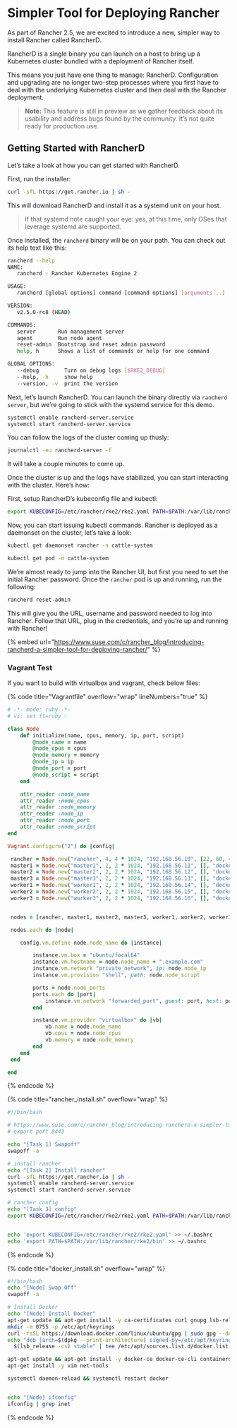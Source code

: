 # Simpler Tool for Deploying Rancher

As part of Rancher 2.5, we are excited to introduce a new, simpler way to install Rancher called RancherD.

RancherD is a single binary you can launch on a host to bring up a Kubernetes cluster bundled with a deployment of Rancher itself.

This means you just have one thing to manage: RancherD. Configuration and upgrading are no longer two-step processes where you first have to deal with the underlying Kubernetes cluster and _then_ deal with the Rancher deployment.

> **Note:** This feature is still in preview as we gather feedback about its usability and address bugs found by the community. It’s not quite ready for production use.

## Getting Started with RancherD

Let’s take a look at how you can get started with RancherD.

First, run the installer:

```bash
curl -sfL https://get.rancher.io | sh -
```

This will download RancherD and install it as a systemd unit on your host.

> If that systemd note caught your eye: yes, at this time, only OSes that leverage systemd are supported.

Once installed, the `rancherd` binary will be on your path. You can check out its help text like this:

```bash
rancherd --help
NAME:
   rancherd - Rancher Kubernetes Engine 2

USAGE:
   rancherd [global options] command [command options] [arguments...]

VERSION:
   v2.5.0-rc8 (HEAD)

COMMANDS:
   server       Run management server
   agent        Run node agent
   reset-admin  Bootstrap and reset admin password
   help, h      Shows a list of commands or help for one command

GLOBAL OPTIONS:
   --debug        Turn on debug logs [$RKE2_DEBUG]
   --help, -h     show help
   --version, -v  print the version
```

Next, let’s launch RancherD. You can launch the binary directly via `rancherd server`, but we’re going to stick with the systemd service for this demo.

```bash
systemctl enable rancherd-server.service
systemctl start rancherd-server.service
```

You can follow the logs of the cluster coming up thusly:

```bash
journalctl -eu rancherd-server -f
```

It will take a couple minutes to come up.

Once the cluster is up and the logs have stabilized, you can start interacting with the cluster. Here’s how:

First, setup RancherD’s kubeconfig file and kubectl:

```bash
export KUBECONFIG=/etc/rancher/rke2/rke2.yaml PATH=$PATH:/var/lib/rancher/rke2/bin
```

Now, you can start issuing kubectl commands. Rancher is deployed as a daemonset on the cluster, let’s take a look:

```bash
kubectl get daemonset rancher -n cattle-system

kubectl get pod -n cattle-system
```

We’re almost ready to jump into the Rancher UI, but first you need to set the initial Rancher password. Once the `rancher` pod is up and running, run the following:

```bash
rancherd reset-admin
```

This will give you the URL, username and password needed to log into Rancher. Follow that URL, plug in the credentials, and you’re up and running with Rancher!





{% embed url="https://www.suse.com/c/rancher_blog/introducing-rancherd-a-simpler-tool-for-deploying-rancher/" %}





### Vagrant Test

If you want to build with virtualbox and vagrant, check below files:

{% code title="Vagrantfile" overflow="wrap" lineNumbers="true" %}
```ruby
# -*- mode: ruby -*-
# vi: set ft=ruby :

class Node
    def initialize(name, cpus, memory, ip, port, script)
        @node_name = name
        @node_cpus = cpus
        @node_memory = memory
        @node_ip = ip
		@node_port = port
        @node_script = script
    end

    attr_reader :node_name
    attr_reader :node_cpus
    attr_reader :node_memory
    attr_reader :node_ip
    attr_reader :node_port
    attr_reader :node_script
end

Vagrant.configure("2") do |config|

 rancher = Node.new("rancher", 4, 4 * 1024, "192.168.56.10", [22, 80, 443, 8443], "rancher_install.sh")
 master1 = Node.new("master1", 2, 2 * 1024, "192.168.56.11", [], "docker_install.sh")
 master2 = Node.new("master2", 2, 2 * 1024, "192.168.56.12", [], "docker_install.sh")
 master3 = Node.new("master3", 2, 2 * 1024, "192.168.56.13", [], "docker_install.sh")
 worker1 = Node.new("worker1", 2, 2 * 1024, "192.168.56.14", [], "docker_install.sh")
 worker2 = Node.new("worker2", 2, 2 * 1024, "192.168.56.15", [], "docker_install.sh")
 worker3 = Node.new("worker3", 2, 2 * 1024, "192.168.56.16", [], "docker_install.sh")


 nodes = [rancher, master1, master2, master3, worker1, worker2, worker3]

 nodes.each do |node|

	config.vm.define node.node_name do |instance|

 		instance.vm.box = "ubuntu/focal64"
		instance.vm.hostname = node.node_name + ".example.com"
		instance.vm.network "private_network", ip: node.node_ip
		instance.vm.provision "shell", path: node.node_script

		ports = node.node_ports
		ports.each do |port|
			instance.vm.network "forwarded_port", guest: port, host: port
		end

		instance.vm.provider "virtualbox" do |vb|
			vb.name = node.node_name
			vb.cpus = node.node_cpus
			vb.memory = node.node_memory
		end
	end
 end

end
```
{% endcode %}

{% code title="rancher_install.sh" overflow="wrap" %}
```bash
#!/bin/bash

# https://www.suse.com/c/rancher_blog/introducing-rancherd-a-simpler-tool-for-deploying-rancher/
# export port 8443

echo "[Task 1] Swapoff"
swapoff -a

# install rancher
echo "[Task 2] Install rancher"
curl -sfL https://get.rancher.io | sh -
systemctl enable rancherd-server.service
systemctl start rancherd-server.service

# rancher config
echo "[Task 3] config"
export KUBECONFIG=/etc/rancher/rke2/rke2.yaml PATH=$PATH:/var/lib/rancher/rke2/bin


echo 'export KUBECONFIG=/etc/rancher/rke2/rke2.yaml' >> ~/.bashrc
echo 'export PATH=$PATH:/var/lib/rancher/rke2/bin' >> ~/.bashrc
```
{% endcode %}



{% code title="docker_install.sh" overflow="wrap" %}
```bash
#!/bin/bash
echo "[Node] Swap Off"
swapoff -a

# Install Docker
echo "[Node] Install Docker"
apt-get update && apt-get install -y ca-certificates curl gnupg lsb-release
mkdir -m 0755 -p /etc/apt/keyrings
curl -fsSL https://download.docker.com/linux/ubuntu/gpg | sudo gpg --dearmor -o /etc/apt/keyrings/docker.gpg
echo "deb [arch=$(dpkg --print-architecture) signed-by=/etc/apt/keyrings/docker.gpg] https://download.docker.com/linux/ubuntu \
  $(lsb_release -cs) stable" | tee /etc/apt/sources.list.d/docker.list > /dev/null

apt-get update && apt-get install -y docker-ce docker-ce-cli containerd.io docker-buildx-plugin docker-compose-plugin
apt-get install -y vim net-tools

systemctl daemon-reload && systemctl restart docker


echo "[Node] ifconfig"
ifconfig | grep inet
```
{% endcode %}

